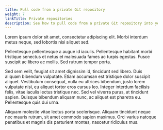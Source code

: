 ```yaml
---
title: Pull code from a private Git repository
weight: 7
linkTitle: Private repositories
description: See how to pull code from a private Git repository into your Upsun build process.
---
```


Lorem ipsum dolor sit amet, consectetur adipiscing elit. 
Morbi interdum metus neque, sed lobortis nisi aliquet sed. 

<!--more-->

Pellentesque pellentesque a augue id iaculis. 
Pellentesque habitant morbi tristique senectus et netus et malesuada fames ac turpis egestas. 
Fusce suscipit ac libero ac mollis. Sed rutrum tempor porta. 

Sed sem velit, feugiat sit amet dignissim id, tincidunt sed libero. 
Duis aliquam bibendum vulputate. 
Etiam accumsan est tristique dolor suscipit aliquet. 
Vestibulum consequat, nulla eu ultrices bibendum, justo lorem vulputate nisi, eu aliquet tortor eros cursus leo. 
Integer interdum facilisis felis, vitae iaculis lectus tristique nec. Sed vel viverra purus, at tincidunt sapien. 
Quisque bibendum aliquam nunc, ac aliquet est pharetra eu. 
Pellentesque quis dui urna. 

Aliquam molestie vitae lectus porta scelerisque. 
Aliquam tincidunt neque nec mauris rutrum, sit amet commodo sapien maximus. 
Orci varius natoque penatibus et magnis dis parturient montes, nascetur ridiculus mus.

